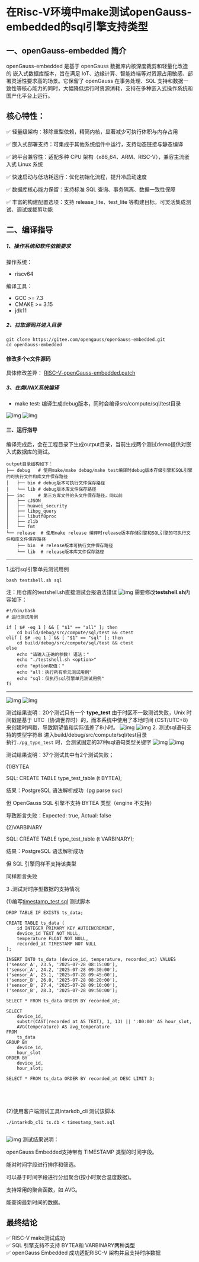 
# 在Risc-V环境中make测试openGauss-embedded的sql引擎支持类型

## 一、openGauss-embedded 简介
openGauss-embedded 是基于 openGauss 数据库内核深度裁剪和轻量化改造的 嵌入式数据库版本，旨在满足 IoT、边缘计算、智能终端等对资源占用敏感、部署灵活性要求高的场景。它保留了 openGauss 在事务处理、SQL 支持和数据一致性等核心能力的同时，大幅降低运行时资源消耗，支持在多种嵌入式操作系统和国产化平台上运行。

## 核心特性：
✅ 轻量级架构：移除重型依赖，精简内核，显著减少可执行体积与内存占用

✅ 嵌入式部署支持：可集成于其他系统组件中运行，支持动态链接与静态编译

✅ 跨平台兼容性：适配多种 CPU 架构（x86_64、ARM、RISC-V），兼容主流嵌入式 Linux 系统

✅ 快速启动与低功耗运行：优化初始化流程，提升冷启动速度

✅ 数据库核心能力保留：支持标准 SQL 查询、事务隔离、数据一致性保障

✅ 丰富的构建配置选项：支持 release_lite、test_lite 等构建目标，可灵活集成测试、调试或裁剪功能

## 二、编译指导
##### 1、操作系统和软件依赖要求

操作系统：

-   riscv64 


编译工具：
-   GCC >= 7.3
-   CMAKE >= 3.15
-   jdk11

##### 2、拉取源码并进入目录
```
git clone https://gitee.com/opengauss/openGauss-embedded.git
cd openGauss-embedded
```


#### 修改多个c文件源码
具体修改差异： [RISC-V-openGauss-embedded.patch](./RISC-V-openGauss-embedded.patch)


##### 3、在类UNIX系统编译


- make test: 编译生成debug版本，同时会编译src/compute/sql/test目录

![img](./img/QQ截图20250725215245.png) 
![img](./img/QQ截图20250731170837.png) 






#### 三、运行指导

编译完成后，会在工程目录下生成output目录，当前生成两个测试demo提供对嵌入式数据库的测试。

```
output目录结构如下：
├── debug   # 使用make/make debug/make test编译时debug版本存储引擎和SQL引擎的可执行文件和库文件保存路径
│   ├── bin # debug版本可执行文件保存路径
│   └── lib # debug版本库文件保存路径
├── inc     # 第三方库文件的头文件保存路径，同以前
│   ├── cJSON
│   ├── huawei_security
│   ├── libpg_query
│   ├── libutf8proc
│   ├── zlib
│   └── fmt 
└── release  # 使用make release 编译时release版本存储引擎和SQL引擎的可执行文件和库文件保存路径
    ├── bin  # release版本可执行文件保存路径
    └── lib  # release版本库文件保存路径
```
---
1.运行sql引擎单元测试用例

```
bash testshell.sh sql
```
注：用仓库的testshell.sh直接测试会报语法错误
![img](./img/QQ截图20250725223540.png) 
需要修改**testshell.sh**内容如下：
```
#!/bin/bash
# 运行测试用例

if [ $# -eq 1 ] && [ "$1" == "all" ]; then
    cd build/debug/src/compute/sql/test && ctest 
elif [ $# -eq 1 ] && [ "$1" == "sql" ]; then
    cd build/debug/src/compute/sql/test && ctest
else
    echo "请输入正确的参数! 语法："
    echo "./testshell.sh <option>"
    echo "option取值："
    echo "all：执行所有单元测试用例"
    echo "sql：仅执行sql引擎单元测试用例"
fi

```

---
![img](./img/QQ截图20250725215743.png) 
![img](./img/QQ截图20250725215900.png) 

测试结果说明：20个测试只有一个 **type_test** 由于时区不一致测试失败，Unix 时间戳是基于 UTC（协调世界时）的，而本系统中使用了本地时间 (CST/UTC+8)来创建时间戳，导致期望值和实际值差了8小时。
![img](./img/QQ截图20250725220808.png) 
![img](./img/QQ截图20250725220854.png)
2. 测试sql语句支持的类型字符串
   进入build/debug/src/compute/sql/test目录   
   执行`./pg_type_test` 时，会测试固定的37种sql语句类型关键字
   ![img](./img/QQ截图20250725221259.png) 
   ![img](./img/QQ截图20250725221749.png) 
  
 
测试结果说明：37个测试其中有2个测试失败；

(1)BYTEA

SQL: CREATE TABLE type_test_table (t BYTEA);

结果：PostgreSQL 语法解析成功（pg parse suc）

但 OpenGauss SQL 引擎不支持 BYTEA 类型（engine 不支持）

导致断言失败：Expected: true, Actual: false

(2)VARBINARY

SQL: CREATE TABLE type_test_table (t VARBINARY);

结果：PostgreSQL 语法解析成功

但 SQL 引擎同样不支持该类型

同样断言失败

3 .测试对时序型数据的支持情况

(1)编写[timestamp_test.sql](./timestamp_test.sql) 测试脚本
```
DROP TABLE IF EXISTS ts_data;

CREATE TABLE ts_data (
    id INTEGER PRIMARY KEY AUTOINCREMENT,
    device_id TEXT NOT NULL,
    temperature FLOAT NOT NULL,
    recorded_at TIMESTAMP NOT NULL
);

INSERT INTO ts_data (device_id, temperature, recorded_at) VALUES
('sensor_A', 23.5, '2025-07-28 08:15:00'),
('sensor_A', 24.2, '2025-07-28 09:30:00'),
('sensor_A', 25.1, '2025-07-28 09:45:00'),
('sensor_B', 26.0, '2025-07-28 08:20:00'),
('sensor_B', 27.4, '2025-07-28 09:10:00'),
('sensor_B', 28.3, '2025-07-28 09:50:00');

SELECT * FROM ts_data ORDER BY recorded_at;

SELECT
    device_id,
    substr(CAST(recorded_at AS TEXT), 1, 13) || ':00:00' AS hour_slot,
    AVG(temperature) AS avg_temperature
FROM
    ts_data
GROUP BY
    device_id,
    hour_slot
ORDER BY
    device_id,
    hour_slot;

SELECT * FROM ts_data ORDER BY recorded_at DESC LIMIT 3;





```

(2)使用客户端测试工具intarkdb_cli 测试该脚本
```
./intarkdb_cli ts.db < timestamp_test.sql


```
![img](./img/QQ截图20250728220622.png) 
测试结果说明：

openGauss Embedded支持带有 TIMESTAMP 类型的时间字段。

能对时间字段进行排序和筛选。

可以基于时间字段进行分组聚合(按小时聚合温度数据)。

支持常用的聚合函数，如 AVG。

能查询最新时间的数据。
## 最终结论
✅ RISC-V make测试成功  
✅ SQL 引擎支持不支持  BYTEA和 VARBINARY两种类型  
✅ openGauss Embedded 成功适配RISC-V 架构并且支持时序数据
